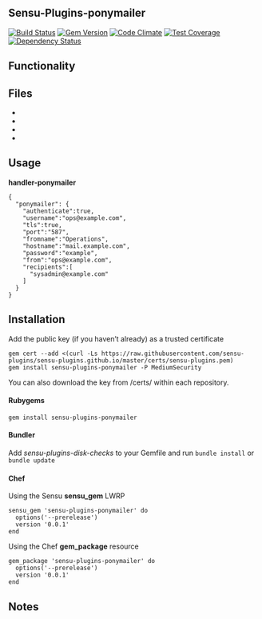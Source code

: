 ## Sensu-Plugins-ponymailer

[![Build Status](https://travis-ci.org/sensu-plugins/sensu-plugins-ponymailer.svg?branch=master)](https://travis-ci.org/sensu-plugins/sensu-plugins-ponymailer)
[![Gem Version](https://badge.fury.io/rb/sensu-plugins-ponymailer.svg)](http://badge.fury.io/rb/sensu-plugins-ponymailer)
[![Code Climate](https://codeclimate.com/github/sensu-plugins/sensu-plugins-ponymailer/badges/gpa.svg)](https://codeclimate.com/github/sensu-plugins/sensu-plugins-ponymailer)
[![Test Coverage](https://codeclimate.com/github/sensu-plugins/sensu-plugins-ponymailer/badges/coverage.svg)](https://codeclimate.com/github/sensu-plugins/sensu-plugins-ponymailer)
[![Dependency Status](https://gemnasium.com/sensu-plugins/sensu-plugins-ponymailer.svg)](https://gemnasium.com/sensu-plugins/sensu-plugins-ponymailer)

## Functionality

## Files
 *
 *
 *
 *

## Usage

**handler-ponymailer**
```
{
  "ponymailer": {
    "authenticate":true,
    "username":"ops@example.com",
    "tls":true,
    "port":"587",
    "fromname":"Operations",
    "hostname":"mail.example.com",
    "password":"example",
    "from":"ops@example.com",
    "recipients":[
      "sysadmin@example.com"
    ]
  }
}
```
## Installation

Add the public key (if you haven’t already) as a trusted certificate

```
gem cert --add <(curl -Ls https://raw.githubusercontent.com/sensu-plugins/sensu-plugins.github.io/master/certs/sensu-plugins.pem)
gem install sensu-plugins-ponymailer -P MediumSecurity
```

You can also download the key from /certs/ within each repository.

#### Rubygems

`gem install sensu-plugins-ponymailer`

#### Bundler

Add *sensu-plugins-disk-checks* to your Gemfile and run `bundle install` or `bundle update`

#### Chef

Using the Sensu **sensu_gem** LWRP
```
sensu_gem 'sensu-plugins-ponymailer' do
  options('--prerelease')
  version '0.0.1'
end
```

Using the Chef **gem_package** resource
```
gem_package 'sensu-plugins-ponymailer' do
  options('--prerelease')
  version '0.0.1'
end
```

## Notes
